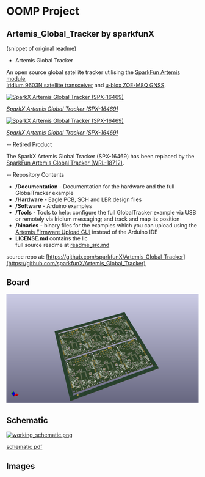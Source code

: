 # OOMP Project  
## Artemis_Global_Tracker  by sparkfunX  
  
(snippet of original readme)  
  
- Artemis Global Tracker  
  
An open source global satellite tracker utilising the [SparkFun Artemis module](https://www.sparkfun.com/products/15484),  
[Iridium 9603N satellite transceiver](https://www.iridium.com/products/iridium-9603/) and [u-blox ZOE-M8Q GNSS](https://www.u-blox.com/en/product/zoe-m8-series).  
  
[![SparkX Artemis Global Tracker (SPX-16469)](img/16469-Artemis_Global_Tracker-02.jpg)](https://www.sparkfun.com/products/16469)  
  
[*SparkX Artemis Global Tracker (SPX-16469)*](https://www.sparkfun.com/products/16469)  
  
[![SparkX Artemis Global Tracker (SPX-16469)](img/16469-Artemis_Global_Tracker-04.jpg)](https://www.sparkfun.com/products/16469)  
  
[*SparkX Artemis Global Tracker (SPX-16469)*](https://www.sparkfun.com/products/16469)  
  
-- Retired Product  
  
The SparkX Artemis Global Tracker (SPX-16469) has been replaced by the [SparkFun Artemis Global Tracker (WRL-18712)](https://www.sparkfun.com/products/18712).  
  
-- Repository Contents  
  
- **/Documentation** - Documentation for the hardware and the full GlobalTracker example  
- **/Hardware** - Eagle PCB, SCH and LBR design files  
- **/Software** - Arduino examples  
- **/Tools** - Tools to help: configure the full GlobalTracker example via USB or remotely via Iridium messaging; and track and map its position  
- **/binaries** - binary files for the examples which you can upload using the [Artemis Firmware Upload GUI](https://github.com/sparkfun/Artemis-Firmware-Upload-GUI) instead of the Arduino IDE  
- **LICENSE.md** contains the lic  
  full source readme at [readme_src.md](readme_src.md)  
  
source repo at: [https://github.com/sparkfunX/Artemis_Global_Tracker](https://github.com/sparkfunX/Artemis_Global_Tracker)  
## Board  
  
[![working_3d.png](working_3d_600.png)](working_3d.png)  
## Schematic  
  
[![working_schematic.png](working_schematic_600.png)](working_schematic.png)  
  
[schematic pdf](working_schematic.pdf)  
## Images  
